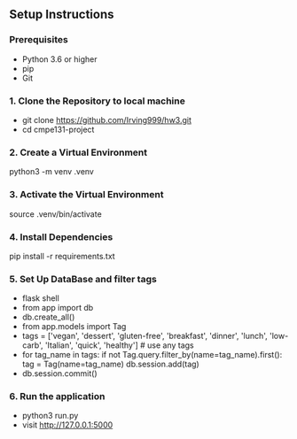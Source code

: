 ## Setup Instructions

### Prerequisites
- Python 3.6 or higher
- pip 
- Git 

### 1. Clone the Repository to local machine
- git clone https://github.com/Irving999/hw3.git
- cd cmpe131-project
  
### 2. Create a Virtual Environment
python3 -m venv .venv

### 3. Activate the Virtual Environment
source .venv/bin/activate

### 4. Install Dependencies
pip install -r requirements.txt

### 5. Set Up DataBase and filter tags
- flask shell
- from app import db
- db.create_all()
- from app.models import Tag
- tags = ['vegan', 'dessert', 'gluten-free', 'breakfast', 'dinner', 'lunch', 'low-carb', 'Italian', 'quick', 'healthy'] # use any tags
- for tag_name in tags:
  if not Tag.query.filter_by(name=tag_name).first():
  tag = Tag(name=tag_name)
  db.session.add(tag)
- db.session.commit()
  

### 6. Run the application 
- python3 run.py
- visit http://127.0.0.1:5000
